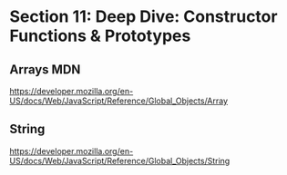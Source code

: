 # Section 11: Deep Dive: Constructor Functions & Prototypes

## Arrays MDN

https://developer.mozilla.org/en-US/docs/Web/JavaScript/Reference/Global_Objects/Array

## String

https://developer.mozilla.org/en-US/docs/Web/JavaScript/Reference/Global_Objects/String
